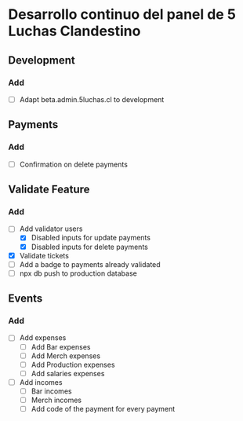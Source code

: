 # Desarrollo continuo del panel de 5 Luchas Clandestino

## Development

### Add
- [ ] Adapt beta.admin.5luchas.cl to development

## Payments

### Add
  - [ ] Confirmation on delete payments

## Validate Feature

### Add

  - [ ] Add validator users
    - [x] Disabled inputs for update payments
    - [x] Disabled inputs for delete payments
  - [x] Validate tickets
  - [ ] Add a badge to payments already validated
  - [ ] npx db push to production database

## Events

### Add
- [ ] Add expenses
  - [ ] Add Bar expenses
  - [ ] Add Merch expenses
  - [ ] Add Production expenses
  - [ ] Add salaries expenses
- [ ] Add incomes
  - [ ] Bar incomes
  - [ ] Merch incomes
  - [ ] Add code of the payment for every payment